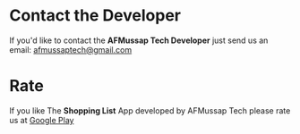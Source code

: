 # Contact the Developer

If you'd like to contact the **AFMussap Tech Developer** just send us an email: afmussaptech@gmail.com

# Rate

If you like The **Shopping List** App developed by AFMussap Tech please rate us at [Google Play](https://play.google.com/store/apps/details?id=mussapappsshoppinglist.fmussap.com.shoppinglist)


